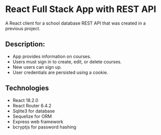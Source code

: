 # React Full Stack App with REST API
A React client for a school database REST API that was created in a previous project. 

## Description:
- App provides information on courses.
- Users must sign in to create, edit, or delete courses.
- New users can sign up.
- User credentials are persisted using a cookie.

## Technologies
- React 18.2.0
- React Router 6.4.2
- Sqlite3 for database
- Sequelize for ORM
- Express web framework
- bcryptjs for password hashing
